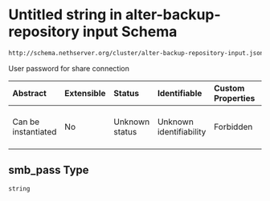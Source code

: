 # Untitled string in alter-backup-repository input Schema

```txt
http://schema.nethserver.org/cluster/alter-backup-repository-input.json#/$defs/smb_parameters/properties/smb_pass
```

User password for share connection

| Abstract            | Extensible | Status         | Identifiable            | Custom Properties | Additional Properties | Access Restrictions | Defined In                                                                                                |
| :------------------ | :--------- | :------------- | :---------------------- | :---------------- | :-------------------- | :------------------ | :-------------------------------------------------------------------------------------------------------- |
| Can be instantiated | No         | Unknown status | Unknown identifiability | Forbidden         | Allowed               | none                | [alter-backup-repository-input.json\*](cluster/alter-backup-repository-input.json "open original schema") |

## smb\_pass Type

`string`
